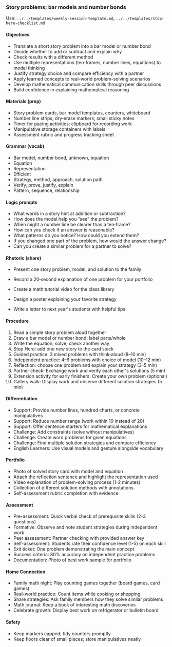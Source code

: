 ### Story problems; bar models and number bonds

Use: `../../templates/weekly-session-template.md`, `../../templates/stop-here-checklist.md`

#### Objectives
- Translate a short story problem into a bar model or number bond
- Decide whether to add or subtract and explain why
- Check results with a different method
- Use multiple representations (ten‑frames, number lines, equations) to model thinking
- Justify strategy choice and compare efficiency with a partner
- Apply learned concepts to real-world problem-solving scenarios
- Develop mathematical communication skills through peer discussions
- Build confidence in explaining mathematical reasoning
#### Materials (prep)
- Story problem cards, bar model templates, counters, whiteboard
- Number line strips; dry‑erase markers; small sticky notes
- Timer for pacing activities; clipboard for recording work
- Manipulative storage containers with labels
- Assessment rubric and progress tracking sheet
#### Grammar (vocab)
- Bar model, number bond, unknown, equation
- Equation
- Representation
- Efficient
- Strategy, method, approach, solution path
- Verify, prove, justify, explain
- Pattern, sequence, relationship
#### Logic prompts
- What words in a story hint at addition or subtraction?
- How does the model help you “see” the problem?
- When might a number line be clearer than a ten‑frame?
- How can you check if an answer is reasonable?
- What patterns do you notice? How could you extend them?
- If you changed one part of the problem, how would the answer change?
- Can you create a similar problem for a partner to solve?
#### Rhetoric (share)
- Present one story problem, model, and solution to the family
- Record a 20‑second explanation of one problem for your portfolio

- Create a math tutorial video for the class library
- Design a poster explaining your favorite strategy
- Write a letter to next year's students with helpful tips
#### Procedure
1) Read a simple story problem aloud together
2) Draw a bar model or number bond; label parts/whole
3) Write the equation; solve; check another way
4) Stop Here: add one new story to the card stack
5) Guided practice: 3 mixed problems with think‑aloud (8–10 min)
6) Independent practice: 4–6 problems with choice of model (10–12 min)
7) Reflection: choose one problem and explain your strategy (3–5 min)
8) Partner check: Exchange work and verify each other's solutions (5 min)
9) Extension activity for early finishers: Create your own problem (optional)
10) Gallery walk: Display work and observe different solution strategies (5 min)

#### Differentiation
- Support: Provide number lines, hundred charts, or concrete manipulatives
- Support: Reduce number range (work within 10 instead of 20)
- Support: Offer sentence starters for mathematical explanations
- Challenge: Add constraints (solve without manipulatives)
- Challenge: Create word problems for given equations
- Challenge: Find multiple solution strategies and compare efficiency
- English Learners: Use visual models and gesture alongside vocabulary
#### Portfolio
- Photo of solved story card with model and equation
- Attach the reflection sentence and highlight the representation used
- Video explanation of problem-solving process (1-2 minutes)
- Collection of different solution methods with annotations
- Self-assessment rubric completion with evidence

#### Assessment
- Pre-assessment: Quick verbal check of prerequisite skills (2-3 questions)
- Formative: Observe and note student strategies during independent work
- Peer assessment: Partner checking with provided answer key
- Self-assessment: Students rate their confidence level (1-5) on each skill
- Exit ticket: One problem demonstrating the main concept
- Success criteria: 80% accuracy on independent practice problems
- Documentation: Photo of best work sample for portfolio

#### Home Connection
- Family math night: Play counting games together (board games, card games)
- Real-world practice: Count items while cooking or shopping
- Share strategies: Ask family members how they solve similar problems
- Math journal: Keep a book of interesting math discoveries
- Celebrate growth: Display best work on refrigerator or bulletin board
#### Safety
- Keep markers capped; tidy counters promptly
- Keep floors clear of small pieces; store manipulatives neatly

<!-- enriched: v1 -->


<!-- expanded: v3 -->